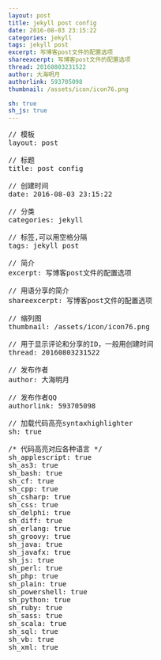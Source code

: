 ```yaml
---
layout: post
title: jekyll post config
date: 2016-08-03 23:15:22
categories: jekyll
tags: jekyll post
excerpt: 写博客post文件的配置选项
shareexcerpt: 写博客post文件的配置选项
thread: 20160803231522
author: 大海明月
authorlink: 593705098
thumbnail: /assets/icon/icon76.png

sh: true
sh_js: true
---
```


<pre class="brush: js; ">
// 模板
layout: post

// 标题
title: post config

// 创建时间
date: 2016-08-03 23:15:22

// 分类
categories: jekyll

// 标签,可以用空格分隔
tags: jekyll post

// 简介
excerpt: 写博客post文件的配置选项

// 用语分享的简介
shareexcerpt: 写博客post文件的配置选项

// 缩列图
thumbnail: /assets/icon/icon76.png

// 用于显示评论和分享的ID，一般用创建时间
thread: 20160803231522

// 发布作者
author: 大海明月

// 发布作者QQ
authorlink: 593705098

// 加载代码高亮syntaxhighlighter
sh: true

/* 代码高亮对应各种语言 */
sh_applescript: true
sh_as3: true
sh_bash: true
sh_cf: true
sh_cpp: true
sh_csharp: true
sh_css: true
sh_delphi: true
sh_diff: true
sh_erlang: true
sh_groovy: true
sh_java: true
sh_javafx: true
sh_js: true
sh_perl: true
sh_php: true
sh_plain: true
sh_powershell: true
sh_python: true
sh_ruby: true
sh_sass: true
sh_scala: true
sh_sql: true
sh_vb: true
sh_xml: true

</pre>

